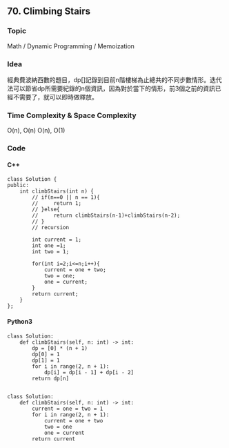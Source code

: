 ##  70. Climbing Stairs

### Topic
Math / Dynamic Programming / Memoization

### Idea
經典費波納西數的題目，dp[]記錄到目前n階樓梯為止總共的不同步數情形。迭代法可以節省dp所需要紀錄的n個資訊，因為對於當下的情形，前3個之前的資訊已經不需要了，就可以即時做釋放。

### Time Complexity & Space Complexity
O(n), O(n)
O(n), O(1)

### Code

#### C++
```
class Solution {
public:
    int climbStairs(int n) {
        // if(n==0 || n == 1){
        //     return 1;
        // }else{
        //     return climbStairs(n-1)+climbStairs(n-2);
        // }
        // recursion

        int current = 1;
        int one =1;
        int two = 1;

        for(int i=2;i<=n;i++){
            current = one + two;
            two = one;
            one = current;
        }
        return current;
    }
};
```

#### Python3
```
class Solution:
    def climbStairs(self, n: int) -> int:
        dp = [0] * (n + 1)
        dp[0] = 1
        dp[1] = 1
        for i in range(2, n + 1):
            dp[i] = dp[i - 1] + dp[i - 2]
        return dp[n]


class Solution:
    def climbStairs(self, n: int) -> int:
        current = one = two = 1
        for i in range(2, n + 1):
            current = one + two
            two = one
            one = current
        return current
```
